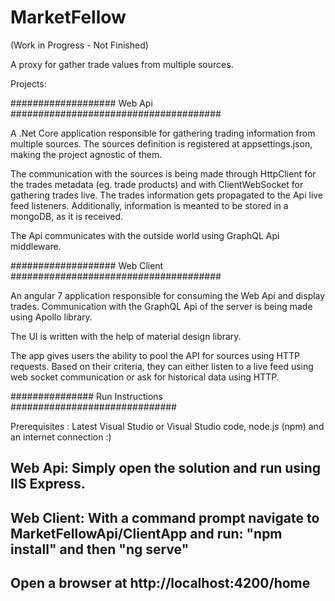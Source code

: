# MarketFellow

(Work in Progress - Not Finished)

A proxy for gather trade values from multiple sources.

Projects:


################### Web Api ######################################

A .Net Core application responsible for gathering trading information from multiple sources. 
The sources definition is registered at appsettings.json, making the project agnostic of them.

The communication with the sources is being made through HttpClient for the trades metadata (eg. trade products) 
and with ClientWebSocket for gathering trades live. 
The trades information gets propagated to the Api live feed listeners.
Additionally, information is meanted to be stored in a mongoDB, as it is received.

The Api communicates with the outside world using GraphQL Api middleware.

################### Web Client ######################################

An angular 7 application responsible for consuming the Web Api and display trades.
Communication with the GraphQL Api of the server is being made using Apollo library.

The UI is written with the help of material design library.

The app gives users the ability to pool the API for sources using HTTP requests.
Based on their criteria, they can either listen to a live feed using web socket communication or ask for historical data using HTTP.


############### Run Instructions ##############################

Prerequisites : Latest Visual Studio or Visual Studio code, node.js (npm) and an internet connection :)

 ## Web Api: Simply open the solution and run using IIS Express.
 
 ## Web Client: With a command prompt navigate to MarketFellowApi/ClientApp and run: "npm install" and then "ng serve"
 
 ## Open a browser at http://localhost:4200/home
